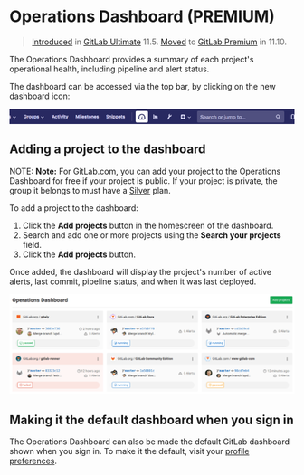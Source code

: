 # Operations Dashboard **(PREMIUM)**

> [Introduced](https://gitlab.com/gitlab-org/gitlab-ee/issues/5781) in [GitLab Ultimate](https://about.gitlab.com/pricing/) 11.5. [Moved](https://gitlab.com/gitlab-org/gitlab-ee/issues/9218) to [GitLab Premium](https://about.gitlab.com/pricing/) in 11.10.

The Operations Dashboard provides a summary of each project's operational health,
including pipeline and alert status.

The dashboard can be accessed via the top bar, by clicking on the new
dashboard icon:

![Operations Dashboard icon in top bar](img/index_operations_dashboard_top_bar_icon.png)

## Adding a project to the dashboard

NOTE: **Note:**
For GitLab.com, you can add your project to the Operations Dashboard for free if
your project is public. If your project is private, the group it belongs to must
have a [Silver](https://about.gitlab.com/pricing/) plan.

To add a project to the dashboard:

1. Click the **Add projects** button in the homescreen of the dashboard.
1. Search and add one or more projects using the **Search your projects** field.
1. Click the **Add projects** button.

Once added, the dashboard will display the project's number of active alerts,
last commit, pipeline status, and when it was last deployed.

![Operations Dashboard with projects](img/index_operations_dashboard_with_projects.png)

## Making it the default dashboard when you sign in

The Operations Dashboard can also be made the default GitLab dashboard shown when
you sign in. To make it the default, visit your [profile preferences](../profile/preferences.md).

